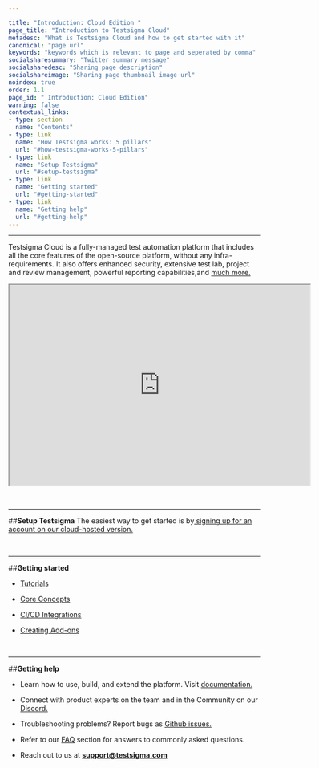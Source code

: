 ```yaml
---

title: "Introduction: Cloud Edition "
page_title: "Introduction to Testsigma Cloud"
metadesc: "What is Testsigma Cloud and how to get started with it"
canonical: "page url"
keywords: "keywords which is relevant to page and seperated by comma"
socialsharesummary: "Twitter summary message"
socialsharedesc: "Sharing page description"
socialshareimage: "Sharing page thumbnail image url"
noindex: true
order: 1.1
page_id: " Introduction: Cloud Edition"
warning: false
contextual_links:
- type: section
  name: "Contents"
- type: link
  name: "How Testsigma works: 5 pillars"
  url: "#how-testsigma-works-5-pillars"
- type: link
  name: "Setup Testsigma"
  url: "#setup-testsigma"
- type: link
  name: "Getting started"
  url: "#getting-started"
- type: link
  name: "Getting help"
  url: "#getting-help"
---
```


---
 Testsigma Cloud is a fully-managed test automation platform that  includes all the core features of the open-source platform, without any  infra-requirements. It also offers enhanced security, extensive test  lab, project and review management, powerful reporting capabilities,and  [much more.](https://testsigma.com/products)

<iframe src="https://website-static.testsigma.com/assets/videos/Marketing_Video.mp4" width="600" height="400"></iframe>

 &emsp;

---
##**Setup Testsigma**
  The easiest way to get started is by[ signing up for an account on our cloud-hosted version. ](https://testsigma.com/signup)

 &emsp;

---
##**Getting started**
 * [Tutorials](https://testsigma.com/tutorials/getting-started/automate-web-applications/)

 * [Core Concepts](https://testsigma.com/docs/test-cases/overview/)

 * [CI/CD Integrations](https://testsigma.com/docs/continuous-integration/jenkins/)
  
 * [Creating Add-ons](https://testsigma.com/docs/addons/what-is-an-addon/) 
  
 &emsp;
 
---
##**Getting help**
  * Learn how to use, build, and extend the platform. Visit [documentation.](https://testsigma.com/docs/)

  * Connect with product experts on the team and in the Community on our [Discord.](https://discord.com/invite/5caWS7R6QX)

  * Troubleshooting problems? Report bugs as [Github issues.](https://github.com/testsigmahq/testsigma/issues/)

  * Refer to our [FAQ](https://testsigma.com/docs/getting-started/faqs/) section for answers to commonly asked questions.

  * Reach out to us at **[support@testsigma.com](mailto:support@testsigma.com)**



